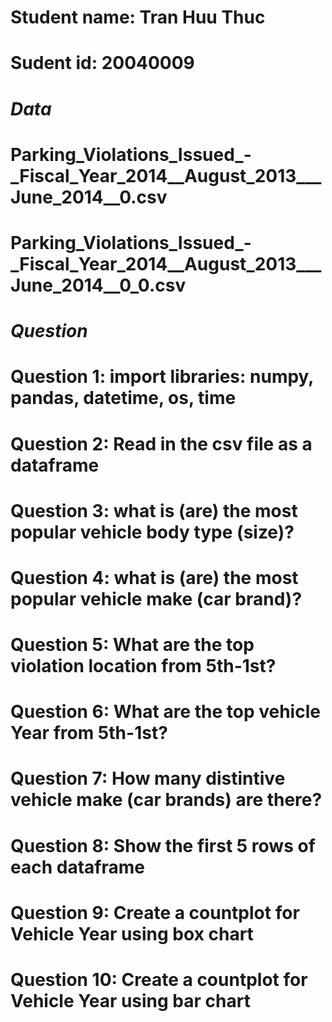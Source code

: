 # Student name: Tran Huu Thuc
# Sudent id: 20040009

# ***Data***
# Parking_Violations_Issued_-_Fiscal_Year_2014__August_2013___June_2014__0.csv
# Parking_Violations_Issued_-_Fiscal_Year_2014__August_2013___June_2014__0_0.csv

# ***Question***
# Question 1: import libraries: numpy, pandas, datetime, os, time 
# Question 2: Read in the csv file as a dataframe
# Question 3: what is (are) the most popular vehicle body type (size)? 
# Question 4: what is (are) the most popular vehicle make (car brand)?
# Question 5: What are the top violation location from 5th-1st?
# Question 6: What are the top vehicle Year from 5th-1st?
# Question 7: How many distintive vehicle make (car brands) are there?
# Question 8: Show the first 5 rows of each dataframe
# Question 9: Create a countplot for Vehicle Year using box chart
# Question 10: Create a countplot for Vehicle Year using bar chart 

